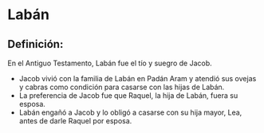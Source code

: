 # Labán

## Definición: 

En el Antiguo Testamento, Labán fue el tío y suegro de Jacob.

* Jacob vivió con la familia de Labán en Padán Aram y atendió sus ovejas y cabras como condición para casarse con las hijas de Labán.
* La preferencia de Jacob fue que Raquel, la hija de Labán, fuera su esposa.
* Labán engañó a Jacob y lo obligó a casarse con su hija mayor, Lea, antes de darle Raquel por esposa.

